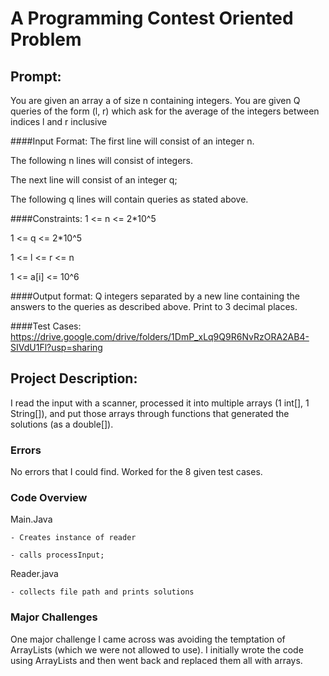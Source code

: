 # A Programming Contest Oriented Problem

## Prompt:

You are given an array a of size n containing integers. You are given Q queries of the form (l, r) which ask for the average of the integers between indices l and r inclusive

####Input Format:
The first line will consist of an integer n.

The following n lines will consist of integers.

The next line will consist of an integer q;

The following q lines will contain queries as stated above.

####Constraints:
1 <= n <= 2*10^5

1 <= q <= 2*10^5

1 <= l <= r <= n

1 <= a[i] <= 10^6

####Output format:
Q integers separated by a new line containing the answers to the queries as described above. Print to 3 decimal places.

####Test Cases:
https://drive.google.com/drive/folders/1DmP_xLq9Q9R6NvRzORA2AB4-SIVdU1Fl?usp=sharing

## Project Description:

I read the input with a scanner, processed it into multiple arrays (1 int[], 1 String[]), and put those arrays through functions that generated the solutions (as a double[]).

### Errors

No errors that I could find. Worked for the 8 given test cases.

### Code Overview

Main.Java

    - Creates instance of reader
    
    - calls processInput;

Reader.java

	- collects file path and prints solutions

### Major Challenges

One major challenge I came across was avoiding the temptation of ArrayLists (which we were not allowed to use). I initially wrote the code using ArrayLists and then went back and replaced them all with arrays.